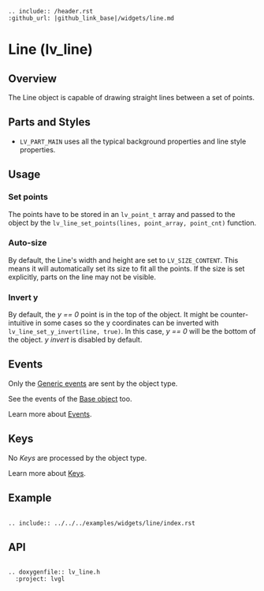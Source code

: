 ```eval_rst
.. include:: /header.rst 
:github_url: |github_link_base|/widgets/line.md
```
# Line (lv_line)

## Overview
The Line object is capable of drawing straight lines between a set of points.

## Parts and Styles
- `LV_PART_MAIN` uses all the typical background properties and line style properties.

## Usage

### Set points 
The points have to be stored in an `lv_point_t` array and passed to the object by the `lv_line_set_points(lines, point_array, point_cnt)` function. 

### Auto-size
By default, the Line's width and height are set to `LV_SIZE_CONTENT`. This means it will automatically set its size to fit all the points. If the size is set explicitly, parts on the line may not be visible.

### Invert y
By default, the *y == 0* point is in the top of the object. It might be counter-intuitive in some cases so the y coordinates can be inverted with `lv_line_set_y_invert(line, true)`. In this case,  *y == 0* will be the bottom of the object. 
*y invert* is disabled by default.

## Events
Only the [Generic events](../overview/event.html#generic-events) are sent by the object type.

See the events of the [Base object](/widgets/obj) too.

Learn more about [Events](/overview/event).

## Keys
No *Keys* are processed by the object type.

Learn more about [Keys](/overview/indev).

## Example

```eval_rst

.. include:: ../../../examples/widgets/line/index.rst

```

## API 

```eval_rst

.. doxygenfile:: lv_line.h
  :project: lvgl
        
```
